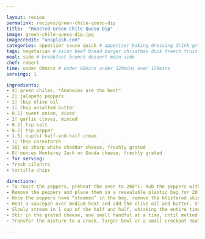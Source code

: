 ```yaml
---

layout: recipe
permalink: recipes/green-chile-queso-dip 
title:  "Roasted Green Chile Queso Dip"
image: green-chile-queso-dip.jpg 
imagecredit: "unsplash.com" 
categories: appetizer sauce quick # appetizer baking dressing drink grill healthyish marinade oven pickling quick raw salad sandwich sauce snack soup
tags: vegetarian # asian beef bread burger christmas duck french fruit indian italian mexican nuts pasta pork poultry rice seafood thanksgiving vegetarian
meal: side # breakfast brunch dessert main side
chef: robert 
time: under 60mins # under 60mins under 120mins over 120mins
servings: 1 

ingredients:
- 4| green chiles, *Anaheims are the best*
- 2| jalapeño peppers
- 1| tbsp olive oil
- 1| tbsp unsalted butter
- 0.5| sweet onion, diced
- 2| garlic cloves, minced
- 0.2| tsp salt
- 0.2| tsp pepper
- 1.5| cup(s) half-and-half cream
- 1| tbsp cornstarch
- 16| oz sharp white cheddar cheese, freshly grated
- 8| ounces Monterey Jack or Gouda cheese, freshly grated
- for serving:
- fresh cilantro
- tortilla chips

directions:
- To roast the peppers, preheat the oven to 200°C. Rub the peppers with a bit of olive oil and place them on a baking sheet. Roast until the outside skins begin to blister and char, about 30 minutes. 
- Remove the peppers and place them in a resealable plastic bag for 20 minutes to steam. *to shorten this process, you can grill or roast the peppers over your gas stovetop until charred, then steam in the resealable bag*
- Once the peppers have “steamed” in the bag, remove the blistered skin. Slice off the tops and remove the seeds (unless you want tons of heat), then dice the peppers.
- Heat a saucepan over medium heat and add the olive oil and butter. Stir in the peppers, onions and garlic. Season with the salt and pepper. Cook until the onion softens, about 5 to 6 minutes. 
- Slowly stream in 1 cup of the half and half, whisking the entire time. In a bowl, whisk together the remaining 1/2 cup half and half and cornstarch until no lumps remain to create a slurry. - Stir the slurry into the saucepan and cook for a minute until the milk thickens. Reduce the heat to low.
- Stir in the grated cheese, one small handful at a time, until melted. 
- Transfer the mixture to a crock, larger bowl or a small crockpot heating on low. Top with fresh cilantro if you’d like. Serve immediately with chips.

--- 
```

